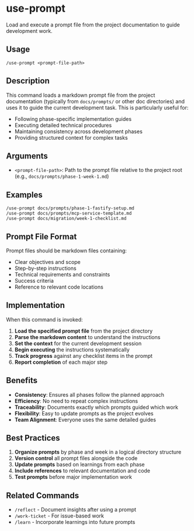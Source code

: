 # use-prompt

Load and execute a prompt file from the project documentation to guide development work.

## Usage

```
/use-prompt <prompt-file-path>
```

## Description

This command loads a markdown prompt file from the project documentation (typically from `docs/prompts/` or other doc directories) and uses it to guide the current development task. This is particularly useful for:

- Following phase-specific implementation guides
- Executing detailed technical procedures
- Maintaining consistency across development phases
- Providing structured context for complex tasks

## Arguments

- `<prompt-file-path>`: Path to the prompt file relative to the project root (e.g., `docs/prompts/phase-1-week-1.md`)

## Examples

```
/use-prompt docs/prompts/phase-1-fastify-setup.md
/use-prompt docs/prompts/mcp-service-template.md
/use-prompt docs/migration/week-1-checklist.md
```

## Prompt File Format

Prompt files should be markdown files containing:
- Clear objectives and scope
- Step-by-step instructions
- Technical requirements and constraints
- Success criteria
- Reference to relevant code locations

## Implementation

When this command is invoked:

1. **Load the specified prompt file** from the project directory
2. **Parse the markdown content** to understand the instructions
3. **Set the context** for the current development session
4. **Begin executing** the instructions systematically
5. **Track progress** against any checklist items in the prompt
6. **Report completion** of each major step

## Benefits

- **Consistency**: Ensures all phases follow the planned approach
- **Efficiency**: No need to repeat complex instructions
- **Traceability**: Documents exactly which prompts guided which work
- **Flexibility**: Easy to update prompts as the project evolves
- **Team Alignment**: Everyone uses the same detailed guides

## Best Practices

1. **Organize prompts** by phase and week in a logical directory structure
2. **Version control** all prompt files alongside the code
3. **Update prompts** based on learnings from each phase
4. **Include references** to relevant documentation and code
5. **Test prompts** before major implementation work

## Related Commands

- `/reflect` - Document insights after using a prompt
- `/work-ticket` - For issue-based work
- `/learn` - Incorporate learnings into future prompts